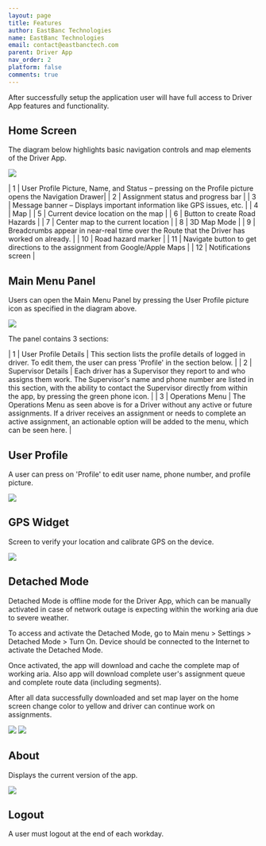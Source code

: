 ```yaml
---
layout: page
title: Features
author: EastBanc Technologies
name: EastBanc Technologies
email: contact@eastbanctech.com
parent: Driver App
nav_order: 2
platform: false
comments: true
---
```


After successfully setup the application user will have full access to Driver App features and functionality.

<section id="Home-Screen" markdown="1">

## Home Screen

The diagram below highlights basic navigation controls and map elements of the Driver App.

<img src="images/driver/da-login-and-navigation/da-home-screen.png" class="ios width-md" data-lightbox="1" />

| 1 | User Profile Picture, Name, and Status – pressing on the Profile picture opens the Navigation Drawer|
| 2 | Assignment status and progress bar |
| 3 | Message banner – Displays important information like GPS issues, etc. |
| 4 | Map |
| 5 | Current device location on the map |
| 6 | Button to create Road Hazards |
| 7 | Center map to the current location |
| 8 | 3D Map Mode |
| 9 | Breadcrumbs appear in near-real time over the Route that the Driver has worked on already. |
| 10 | Road hazard marker |
| 11 | Navigate button to get directions to the assignment from Google/Apple Maps |
| 12 | Notifications screen |


<section id="Main-Menu-Panel" markdown="1">

## Main Menu Panel

Users can open the Main Menu Panel by pressing the User Profile picture icon as specified in the diagram above. 

<img src="images/driver/da-login-and-navigation/da-menu.png" class="ios width-sm" data-lightbox="2" />

The panel contains 3 sections:

| 1 | User Profile Details | This section lists the profile details of logged in driver. To edit them, the user can press 'Profile' in the section below. |
| 2 | Supervisor Details | Each driver has a Supervisor they report to and who assigns them work. The Supervisor's name and phone number are listed in this section, with the ability to contact the Supervisor directly from within the app, by pressing the green phone icon. |
| 3 | Operations Menu | The Operations Menu as seen above is for a Driver without any active or future assignments. If a driver receives an assignment or needs to complete an active assignment, an actionable option will be added to the menu, which can be seen here. |

</section>


<section id="User-Profile" markdown="1">

## User Profile

A user can press on 'Profile' to edit user name, phone number, and profile picture.

<img src="images/driver/da-login-and-navigation/da-user-profile.png" class="ios width-sm" data-lightbox="3" />

</section>

<section id="GPS Widget" markdown="1">

## GPS Widget

Screen to verify your location and calibrate GPS on the device.

<img src="images/driver/da-login-and-navigation/da-gps-widget.png" class="ios width-sm" data-lightbox="4" />

</section>

<section id="Detached-Mode" markdown="1">

## Detached Mode

Detached Mode is  offline mode for the Driver App, which can be manually activated in case of network outage is expecting within the working aria due to severe weather.

To access and activate the Detached Mode, go to Main menu > Settings > Detached Mode > Turn On. 
Device should be connected to the Internet to activate the Detached Mode.

Once activated, the app will download and cache the complete map of working aria. Also app will download complete user's assignment queue and complete route data (including segments).

After all data successfully downloaded and set map layer on the home screen change color to yellow and driver can continue work on assignments.

<img src="images/driver/da-login-and-navigation/da-detached-mode.png" class="ios width-sm" data-lightbox="5" />
<img src="images/driver/da-login-and-navigation/da-detached-mode-map.png" class="ios width-sm" data-lightbox="6" />

</section>

<section id="About" markdown="1">

## About

Displays the current version of the app.

<img src="images/driver/da-login-and-navigation/da-about.png" class="ios width-sm" data-lightbox="7" />
</section>

<section id="Logout" markdown="1">

## Logout

A user must logout at the end of each workday.

</section>

</section>